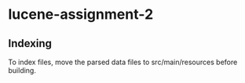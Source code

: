# lucene-assignment-2

Indexing
----
To index files, move the parsed data files to src/main/resources before building.

